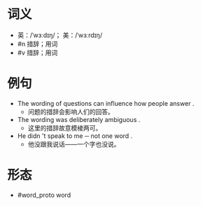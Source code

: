 # 词义
- 英：/ˈwɜːdɪŋ/； 美：/ˈwɜːrdɪŋ/
- #n 措辞；用词
- #v 措辞；用词
# 例句
- The wording of questions can influence how people answer .
	- 问题的措辞会影响人们的回答。
- The wording was deliberately ambiguous .
	- 这里的措辞故意模棱两可。
- He didn 't speak to me ─ not one word .
	- 他没跟我说话——一个字也没说。
# 形态
- #word_proto word
